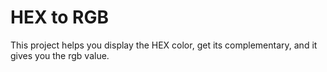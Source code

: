 # HEX to RGB

This project helps you display the HEX color, get its complementary, and it gives you the rgb value.

